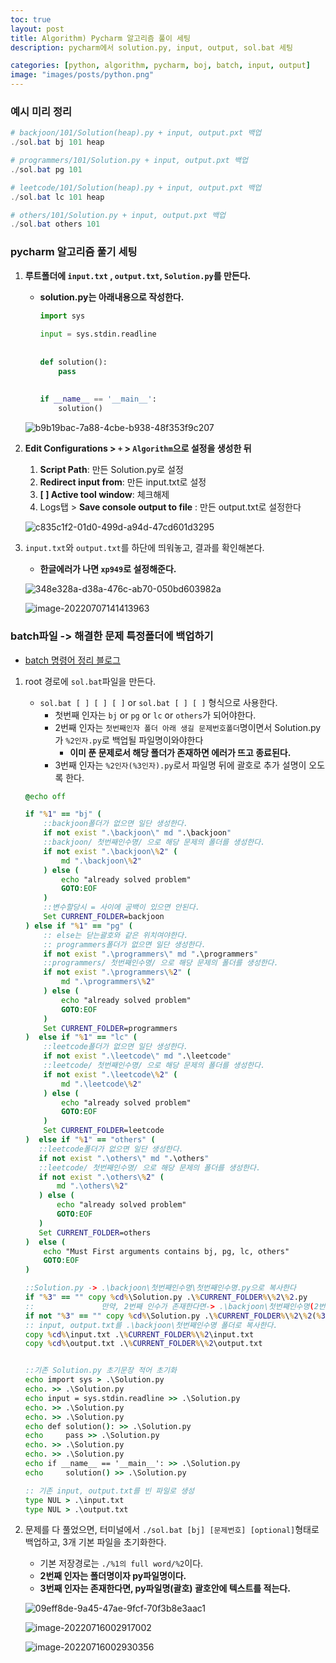 ```yaml
---
toc: true
layout: post
title: Algorithm) Pycharm 알고리즘 풀이 세팅
description: pycharm에서 solution.py, input, output, sol.bat 세팅

categories: [python, algorithm, pycharm, boj, batch, input, output]
image: "images/posts/python.png"
---
```




### 예시 미리 정리

```powershell
# backjoon/101/Solution(heap).py + input, output.pxt 백업
./sol.bat bj 101 heap 

# programmers/101/Solution.py + input, output.pxt 백업
./sol.bat pg 101

# leetcode/101/Solution(heap).py + input, output.pxt 백업
./sol.bat lc 101 heap

# others/101/Solution.py + input, output.pxt 백업
./sol.bat others 101
```



### pycharm 알고리즘 풀기 세팅



1. **루트폴더에 `input.txt` , `output.txt`, `Solution.py`를 만든다.**

   - **solution.py는 아래내용으로 작성한다.**

     ```python
     import sys 
      
     input = sys.stdin.readline 
      
      
     def solution(): 
         pass 
      
      
     if __name__ == '__main__': 
         solution() 
     ```

   ![b9b19bac-7a88-4cbe-b938-48f353f9c207](https://raw.githubusercontent.com/is3js/screenshots/main/b9b19bac-7a88-4cbe-b938-48f353f9c207.gif)



2. **Edit Configurations > `+` > `Algorithm`으로 설정을 생성한 뒤**

   1. **Script Path**:  만든 Solution.py로 설정
   2. **Redirect input from**: 만든 input.txt로 설정
   3. **[ ] Active tool window**: 체크해제
   4. Logs탭 > **Save console output to file** : 만든 output.txt로 설정한다

   ![c835c1f2-01d0-499d-a94d-47cd601d3295](https://raw.githubusercontent.com/is3js/screenshots/main/c835c1f2-01d0-499d-a94d-47cd601d3295.gif)





3. `input.txt`와 `output.txt`를 하단에 띄워놓고, 결과를 확인해본다.

   - **한글에러가 나면 `xp949`로 설정해준다.**

   ![348e328a-d38a-476c-ab70-050bd603982a](https://raw.githubusercontent.com/is3js/screenshots/main/348e328a-d38a-476c-ab70-050bd603982a.gif)

   ![image-20220707141413963](https://raw.githubusercontent.com/is3js/screenshots/main/image-20220707141413963.png)







### batch파일 -> 해결한 문제 특정폴더에 백업하기

- [batch 명령어 정리 블로그](https://horae.tistory.com/entry/BATCH-CMD-%EB%AA%85%EB%A0%B9%EC%96%B4-%EB%AA%A8%EC%9D%8C)



1. root 경로에 `sol.bat`파일을 만든다.

   - `sol.bat [ ] [ ] [ ]`  or `sol.bat [ ] [ ]` 형식으로 사용한다.
     - 첫번째 인자는 `bj` or `pg` or `lc` or `others`가 되어야한다.
     - 2번째 인자는 `첫번째인자 폴더 아래 생길 문제번호폴더`명이면서 Solution.py가 `%2인자.py`로 백업될 파일명이와야한다
       - **이미 푼 문제로서 해당 폴더가 존재하면 에러가 뜨고 종료된다.**
     - 3번째 인자는 `%2인자(%3인자).py`로서 파일명 뒤에 괄호로 추가 설명이 오도록 한다.

   ```bat
   @echo off
   
   if "%1" == "bj" (
       ::backjoon폴더가 없으면 일단 생성한다.
       if not exist ".\backjoon\" md ".\backjoon"
       ::backjoon/ 첫번째인수명/ 으로 해당 문제의 폴더를 생성한다.
       if not exist ".\backjoon\%2" (
           md ".\backjoon\%2"
       ) else (
           echo "already solved problem"
           GOTO:EOF
       )
       ::변수할당시 = 사이에 공백이 있으면 안된다.
       Set CURRENT_FOLDER=backjoon
   ) else if "%1" == "pg" (
       :: else는 닫는괄호와 같은 위치여야한다.
       :: programmers폴더가 없으면 일단 생성한다.
       if not exist ".\programmers\" md ".\programmers"
       ::programmers/ 첫번째인수명/ 으로 해당 문제의 폴더를 생성한다.
       if not exist ".\programmers\%2" (
           md ".\programmers\%2"
       ) else (
           echo "already solved problem"
           GOTO:EOF
       )
       Set CURRENT_FOLDER=programmers
   )  else if "%1" == "lc" (
       ::leetcode폴더가 없으면 일단 생성한다.
       if not exist ".\leetcode\" md ".\leetcode"
       ::leetcode/ 첫번째인수명/ 으로 해당 문제의 폴더를 생성한다.
       if not exist ".\leetcode\%2" (
           md ".\leetcode\%2"
       ) else (
           echo "already solved problem"
           GOTO:EOF
       )
       Set CURRENT_FOLDER=leetcode
   )  else if "%1" == "others" (
      ::leetcode폴더가 없으면 일단 생성한다.
      if not exist ".\others\" md ".\others"
      ::leetcode/ 첫번째인수명/ 으로 해당 문제의 폴더를 생성한다.
      if not exist ".\others\%2" (
          md ".\others\%2"
      ) else (
          echo "already solved problem"
          GOTO:EOF
      )
      Set CURRENT_FOLDER=others
   )  else (
       echo "Must First arguments contains bj, pg, lc, others"
       GOTO:EOF
   )
   
   ::Solution.py -> .\backjoon\첫번째인수명\첫번째인수명.py으로 복사한다
   if "%3" == "" copy %cd%\Solution.py .\%CURRENT_FOLDER%\%2\%2.py
   ::               만약, 2번째 인수가 존재한다면-> .\backjoon\첫번째인수명(2번째인수명).py으로 복사한다.
   if not "%3" == "" copy %cd%\Solution.py .\%CURRENT_FOLDER%\%2\%2(%3).py
   :: input, output.txt를 .\backjoon\첫번째인수명 폴더로 복사한다.
   copy %cd%\input.txt .\%CURRENT_FOLDER%\%2\input.txt
   copy %cd%\output.txt .\%CURRENT_FOLDER%\%2\output.txt
   
   
   ::기존 Solution.py 초기문장 적어 초기화
   echo import sys > .\Solution.py
   echo. >> .\Solution.py
   echo input = sys.stdin.readline >> .\Solution.py
   echo. >> .\Solution.py
   echo. >> .\Solution.py
   echo def solution(): >> .\Solution.py
   echo     pass >> .\Solution.py
   echo. >> .\Solution.py
   echo. >> .\Solution.py
   echo if __name__ == '__main__': >> .\Solution.py
   echo     solution() >> .\Solution.py
   
   :: 기존 input, output.txt를 빈 파일로 생성
   type NUL > .\input.txt
   type NUL > .\output.txt
   
   ```



2. 문제를 다 풀었으면, 터미널에서 `./sol.bat [bj] [문제번호] [optional]`형태로 백업하고, 3개 기본 파일을 초기화한다.

   - 기본 저장경로는 `./%1의 full word/%2`이다.
   - **2번째 인자는 폴더명이자 py파일명이다.**
   - **3번째 인자는 존재한다면, py파일명(괄호) 괄호안에 텍스트를 적는다.**

   ![09eff8de-9a45-47ae-9fcf-70f3b8e3aac1](https://raw.githubusercontent.com/is3js/screenshots/main/09eff8de-9a45-47ae-9fcf-70f3b8e3aac1.gif)

   ![image-20220716002917002](https://raw.githubusercontent.com/is3js/screenshots/main/image-20220716002917002.png)

   ![image-20220716002930356](https://raw.githubusercontent.com/is3js/screenshots/main/image-20220716002930356.png)

   

